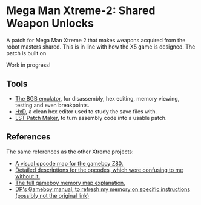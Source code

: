 # Mega Man Xtreme-2: Shared Weapon Unlocks
A patch for Mega Man Xtreme 2 that makes weapons acquired from the robot masters shared.
This is in line with how the X5 game is designed. The patch is built on 

Work in progress!

## Tools
- [The BGB emulator](http://bgb.bircd.org/#downloads), for disassembly, hex editing, memory viewing, testing and even breakpoints.
- [HxD](https://mh-nexus.de/en/hxd/), a clean hex editor used to study the save files with.
- [LST Patch Maker](https://github.com/ElwinBran/LSTPatchMaker), to turn assembly code into a usable patch.

## References
The same references as the other Xtreme projects:
- [A visual opcode map for the gameboy Z80.](http://pastraiser.com/cpu/gameboy/gameboy_opcodes.html)
- [Detailed descriptions for the opcodes, which were confusing to me without it.](https://raw.githubusercontent.com/gb-archive/salvage/master/txt-files/gb-instructions.txt)
- [The full gameboy memory map explanation.](http://gameboy.mongenel.com/dmg/asmmemmap.html)
- [DP's Gameboy manual, to refresh my memory on specific instructions (possibly not the original link)](http://marc.rawer.de/Gameboy/Docs/GBCPUman.pdf)
